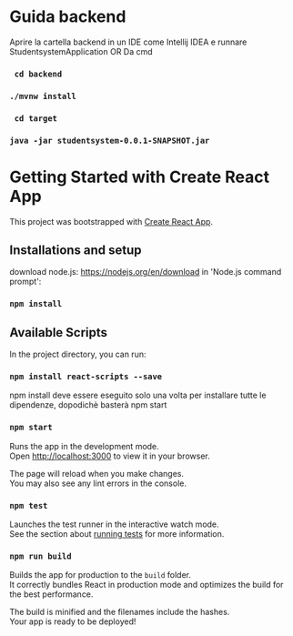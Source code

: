 # Guida backend
Aprire la cartella backend in un IDE come Intellij IDEA e runnare StudentsystemApplication 
OR
Da cmd
### ` cd backend`
###  `./mvnw install`
### ` cd target`
### `java -jar studentsystem-0.0.1-SNAPSHOT.jar`


# Getting Started with Create React App

This project was bootstrapped with [Create React App](https://github.com/facebook/create-react-app).
## Installations and setup
download node.js: https://nodejs.org/en/download
in 'Node.js command prompt':
### `npm install`
## Available Scripts

In the project directory, you can run:

### `npm install react-scripts --save` 
npm install deve essere eseguito solo una volta per installare tutte le dipendenze, dopodichè basterà npm start
### `npm start`

Runs the app in the development mode.\
Open [http://localhost:3000](http://localhost:3000) to view it in your browser.

The page will reload when you make changes.\
You may also see any lint errors in the console.

### `npm test`

Launches the test runner in the interactive watch mode.\
See the section about [running tests](https://facebook.github.io/create-react-app/docs/running-tests) for more information.

### `npm run build`

Builds the app for production to the `build` folder.\
It correctly bundles React in production mode and optimizes the build for the best performance.

The build is minified and the filenames include the hashes.\
Your app is ready to be deployed!


